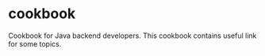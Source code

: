 # cookbook
Cookbook for Java backend developers. This cookbook contains useful link for some topics.
